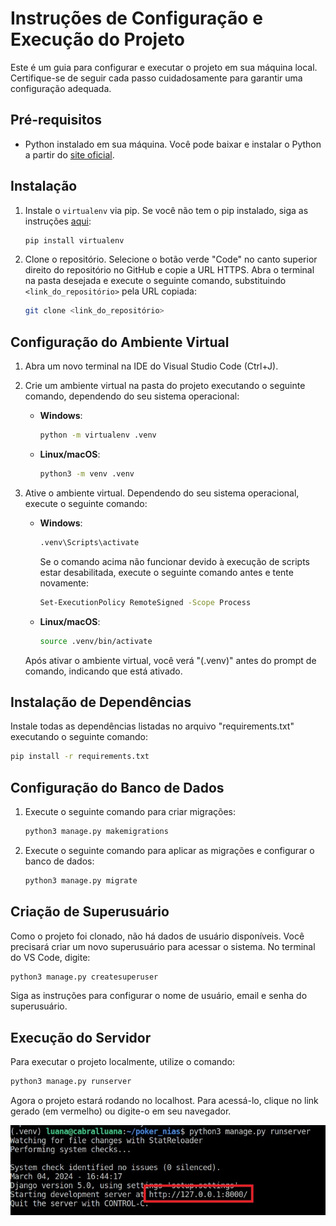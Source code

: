 # Instruções de Configuração e Execução do Projeto

Este é um guia para configurar e executar o projeto em sua máquina local. Certifique-se de seguir cada passo cuidadosamente para garantir uma configuração adequada.

## Pré-requisitos

- Python instalado em sua máquina. Você pode baixar e instalar o Python a partir do [site oficial](https://www.python.org/downloads/).

## Instalação

1. Instale o `virtualenv` via pip. Se você não tem o pip instalado, siga as instruções [aqui](https://pip.pypa.io/en/stable/installation/):
   ```bash
   pip install virtualenv
   ```

2. Clone o repositório. Selecione o botão verde "Code" no canto superior direito do repositório no GitHub e copie a URL HTTPS.
   Abra o terminal na pasta desejada e execute o seguinte comando, substituindo `<link_do_repositório>` pela URL copiada:
   ```bash
   git clone <link_do_repositório>
   ```

## Configuração do Ambiente Virtual

1. Abra um novo terminal na IDE do Visual Studio Code (Ctrl+J).

2. Crie um ambiente virtual na pasta do projeto executando o seguinte comando, dependendo do seu sistema operacional:
   - **Windows**:
     ```bash
     python -m virtualenv .venv
     ```
   - **Linux/macOS**:
     ```bash
     python3 -m venv .venv
     ```

3. Ative o ambiente virtual. Dependendo do seu sistema operacional, execute o seguinte comando:
   - **Windows**:
     ```bash
     .venv\Scripts\activate
     ```
     Se o comando acima não funcionar devido à execução de scripts estar desabilitada, execute o seguinte comando antes e tente novamente:
     ```bash
     Set-ExecutionPolicy RemoteSigned -Scope Process
     ```
   - **Linux/macOS**:
     ```bash
     source .venv/bin/activate
     ```

   Após ativar o ambiente virtual, você verá "(.venv)" antes do prompt de comando, indicando que está ativado.

## Instalação de Dependências

Instale todas as dependências listadas no arquivo "requirements.txt" executando o seguinte comando:
```bash
pip install -r requirements.txt
```

## Configuração do Banco de Dados

1. Execute o seguinte comando para criar migrações:
   ```bash
   python3 manage.py makemigrations
   ```

2. Execute o seguinte comando para aplicar as migrações e configurar o banco de dados:
   ```bash
   python3 manage.py migrate
   ```

## Criação de Superusuário

Como o projeto foi clonado, não há dados de usuário disponíveis. Você precisará criar um novo superusuário para acessar o sistema. No terminal do VS Code, digite:
```bash
python3 manage.py createsuperuser
```

Siga as instruções para configurar o nome de usuário, email e senha do superusuário.

## Execução do Servidor

Para executar o projeto localmente, utilize o comando:
```bash
python3 manage.py runserver
```

Agora o projeto estará rodando no localhost. Para acessá-lo, clique no link gerado (em vermelho) ou digite-o em seu navegador.

![Exemplo](imagens/exemplo.jpeg)
